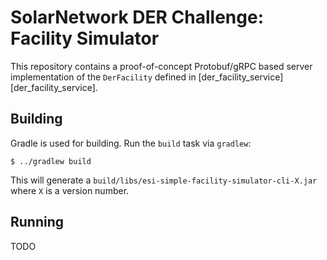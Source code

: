 # SolarNetwork DER Challenge: Facility Simulator

This repository contains a proof-of-concept Protobuf/gRPC based server implementation of the
`DerFacility` defined in [der_facility_service][der_facility_service].

## Building

Gradle is used for building. Run the `build` task via `gradlew`:

	$ ../gradlew build

This will generate a `build/libs/esi-simple-facility-simulator-cli-X.jar` where `X` is a version number.

## Running

TODO

[der_facility]: ../api/src/main/proto/solarnetwork/esi/service/der_facility_service.proto

